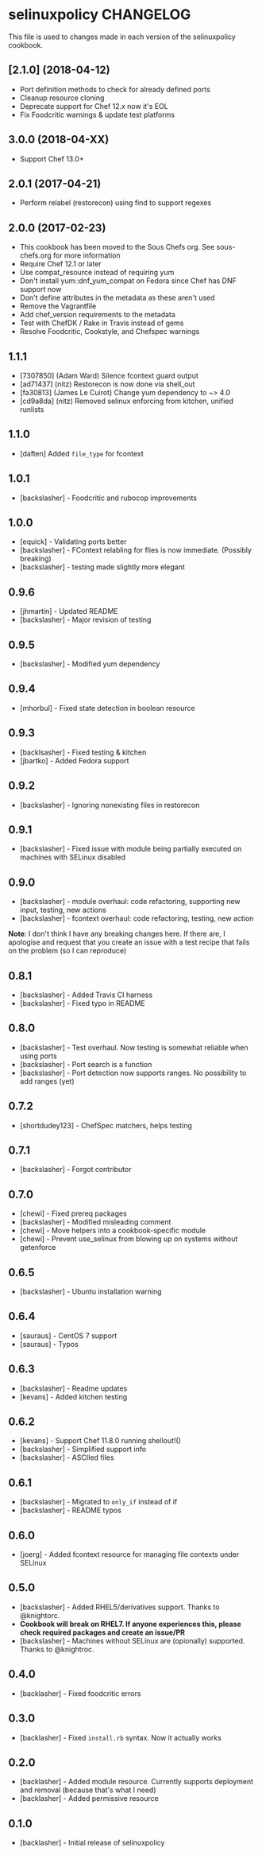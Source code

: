 # selinuxpolicy CHANGELOG

This file is used to changes made in each version of the selinuxpolicy cookbook.

## [2.1.0] (2018-04-12)

- Port definition methods to check for already defined ports
- Cleanup resource cloning
- Deprecate support for Chef 12.x now it's EOL
- Fix Foodcritic warnings & update test platforms

## 3.0.0 (2018-04-XX)

- Support Chef 13.0+

## 2.0.1 (2017-04-21)

- Perform relabel (restorecon) using find to support regexes

## 2.0.0 (2017-02-23)

- This cookbook has been moved to the Sous Chefs org. See sous-chefs.org for more information
- Require Chef 12.1 or later
- Use compat_resource instead of requiring yum
- Don't install yum::dnf_yum_compat on Fedora since Chef has DNF support now
- Don't define attributes in the metadata as these aren't used
- Remove the Vagrantfile
- Add chef_version requirements to the metadata
- Test with ChefDK / Rake in Travis instead of gems
- Resolve Foodcritic, Cookstyle, and Chefspec warnings

## 1.1.1

- [7307850] (Adam Ward) Silence fcontext guard output
- [ad71437] (nitz) Restorecon is now done via shell_out
- [fa30813] (James Le Cuirot) Change yum dependency to ~> 4.0
- [cd9a8da] (nitz) Removed selinux enforcing from kitchen, unified runlists

## 1.1.0

- [daften] Added `file_type` for fcontext

## 1.0.1

- [backslasher] - Foodcritic and rubocop improvements

## 1.0.0

- [equick] - Validating ports better
- [backslasher] - FContext relabling for flies is now immediate. (Possibly breaking)
- [backslasher] - testing made slightly more elegant

## 0.9.6

- [jhmartin] - Updated README
- [backslasher] - Major revision of testing

## 0.9.5

- [backslasher] - Modified yum dependency

## 0.9.4

- [mhorbul] - Fixed state detection in boolean resource

## 0.9.3

- [backlsasher] - Fixed testing & kitchen
- [jbartko] - Added Fedora support

## 0.9.2

- [backslasher] - Ignoring nonexisting files in restorecon

## 0.9.1

- [backslasher] - Fixed issue with module being partially executed on machines with SELinux disabled

## 0.9.0

- [backslasher] - module overhaul: code refactoring, supporting new input, testing, new actions
- [backslasher] - fcontext overhaul: code refactoring, testing, new action

**Note**: I don't think I have any breaking changes here. If there are, I apologise and request that you create an issue with a test recipe that fails on the problem (so I can reproduce)

## 0.8.1

- [backslasher] - Added Travis CI harness
- [backslasher] - Fixed typo in README

## 0.8.0

- [backslasher] - Test overhaul. Now testing is somewhat reliable when using ports
- [backslasher] - Port search is a function
- [backslasher] - Port detection now supports ranges. No possibility to add ranges (yet)

## 0.7.2

- [shortdudey123] - ChefSpec matchers, helps testing

## 0.7.1

- [backslasher] - Forgot contributor

## 0.7.0

- [chewi] - Fixed prereq packages
- [backslasher] - Modified misleading comment
- [chewi] - Move helpers into a cookbook-specific module
- [chewi] - Prevent use_selinux from blowing up on systems without getenforce

## 0.6.5

- [backslasher] - Ubuntu installation warning

## 0.6.4

- [sauraus] - CentOS 7 support
- [sauraus] - Typos

## 0.6.3

- [backslasher] - Readme updates
- [kevans] - Added kitchen testing

## 0.6.2

- [kevans] - Support Chef 11.8.0 running shellout!()
- [backslasher] - Simplified support info
- [backslasher] - ASCIIed files

## 0.6.1

- [backslasher] - Migrated to `only_if` instead of if
- [backslasher] - README typos

## 0.6.0

- [joerg] - Added fcontext resource for managing file contexts under SELinux

## 0.5.0

- [backslasher] - Added RHEL5/derivatives support. Thanks to @knightorc.
- **Cookbook will break on RHEL7\. If anyone experiences this, please check required packages and create an issue/PR**
- [backslasher] - Machines without SELinux are (opionally) supported. Thanks to @knightroc.

## 0.4.0

- [backlasher] - Fixed foodcritic errors

## 0.3.0

- [backlasher] - Fixed `install.rb` syntax. Now it actually works

## 0.2.0

- [backlasher] - Added module resource. Currently supports deployment and removal (because that's what I need)
- [backlasher] - Added permissive resource

## 0.1.0

- [backlasher] - Initial release of selinuxpolicy

[v2.1.0]: https://github.com/sous-chefs/selinux_policy/compare/v2.0.1...v2.1.0
